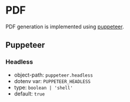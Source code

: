 # PDF

PDF generation is implemented using [puppeteer](https://pptr.dev).

## Puppeteer

### Headless

- object-path: `puppeteer.headless`
- dotenv var: `PUPPETEER_HEADLESS`
- type: `boolean | 'shell'`
- default: `true`
